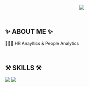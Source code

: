<p align="center">
  <img src="https://capsule-render.vercel.app/api?type=wave&color=3DDC84&height=300&section=header&text=Hyunsoo Shin&fontSize=70" />
</p>

<br/>



## ✨ ABOUT ME ✨
👩🏻‍💻 HR Anayltics & People Analytics

<br/>


## ⚒ SKILLS ⚒
<img src="https://img.shields.io/badge/R-276DC3?style=flat-square&logo=R&logoColor=white"/></a>
<img src="https://img.shields.io/badge/Python-3766AB?style=flat-square&logo=Python&logoColor=white"/></a>

<!---
Hyunsoolol/Hyunsoolol is a ✨ special ✨ repository because its `README.md` (this file) appears on your GitHub profile.
You can click the Preview link to take a look at your changes.
--->





    



